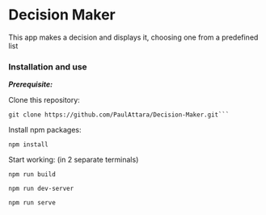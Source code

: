 # Decision Maker 

This app makes a decision and displays it, choosing one from a predefined list

### Installation and use

***Prerequisite:***

Clone this repository:

```
git clone https://github.com/PaulAttara/Decision-Maker.git```
```

Install npm packages:

```
npm install
```

Start working: (in 2 separate terminals)

```
npm run build
```
```
npm run dev-server
```
```
npm run serve
```


